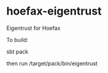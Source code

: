 # hoefax-eigentrust
Eigentrust for Hoefax

To build:

sbt pack

then run /target/pack/bin/eigentrust
